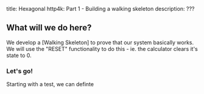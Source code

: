 title: Hexagonal http4k: Part 1 - Building a walking skeleton
description: ???

## What will we do here?
We develop a [Walking Skeleton] to prove that our system basically works. We will use the "RESET" functionality to do this - ie. the calculator clears it's state to 0. 

### Let's go!
Starting with a test, we can definte
